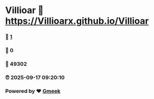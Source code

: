 # Villioar :link: https://Villioarx.github.io/Villioar 
### :page_facing_up: [1](https://Villioarx.github.io/Villioar/tag.html) 
### :speech_balloon: 0 
### :hibiscus: 49302 
### :alarm_clock: 2025-09-17 09:20:10 
### Powered by :heart: [Gmeek](https://github.com/Meekdai/Gmeek)
